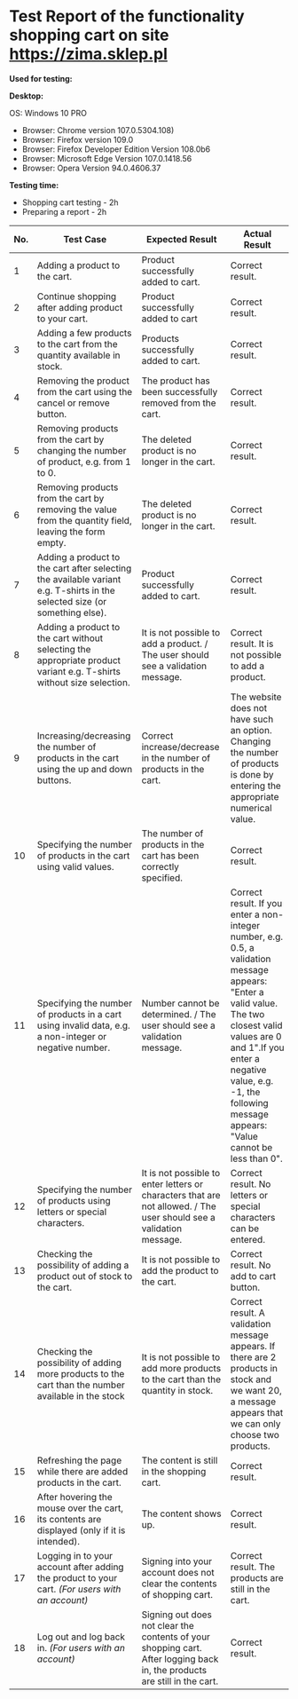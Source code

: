 # Test Report of the functionality shopping cart on site https://zima.sklep.pl #


**Used for testing:**

**Desktop:**

OS: Windows 10 PRO
 - Browser: Chrome version 107.0.5304.108) 
 - Browser: Firefox version 109.0
 - Browser: Firefox Developer Edition Version 108.0b6
 - Browser: Microsoft Edge Version 107.0.1418.56
 - Browser: Opera Version 94.0.4606.37 

**Testing time:**
 - Shopping cart testing - 2h
 - Preparing a report - 2h


| No. |	Test Case |	Expected Result | Actual Result |
|----|---------|-----------------|-------|
|1 |Adding a product to the cart.|Product successfully added to cart.| Correct result.|
|2 |Continue shopping after adding product to your cart. |Product successfully added to cart| Correct result.|
|3 |Adding a few products to the cart from the quantity available in stock.	|Products successfully added to cart.	| Correct result.|
|4 |Removing the product from the cart using the cancel or remove button.	|The product has been successfully removed from the cart.	| Correct result.|
|5 |Removing products from the cart by changing the number of product, e.g. from 1 to 0.	| The deleted product is no longer in the cart. | Correct result.|
|6 |Removing products from the cart by removing the value from the quantity field, leaving the form empty.	|The deleted product is no longer in the cart.	| Correct result.|
|7 |Adding a product to the cart after selecting the available variant e.g. T-shirts in the selected size	(or something else).| Product successfully added to cart. | Correct result.|
|8 |Adding a product to the cart without selecting the appropriate product variant e.g. T-shirts without size selection.	|	It is not possible to add a product. / The user should see a validation message.| Correct result. It is not possible to add a product. |
|9 |Increasing/decreasing the number of products in the cart using the up and down buttons.	 |	Correct increase/decrease in the number of products in the cart.| The website does not have such an option. Changing the number of products is done by entering the appropriate numerical value. |
|10 |Specifying the number of products in the cart using valid values.	 |The number of products in the cart has been correctly specified.	| Correct result.|
|11	|Specifying the number of products in a cart using invalid data, e.g. a non-integer or negative number. | Number cannot be determined. / The user should see a validation message. |Correct result. If you enter a non-integer number, e.g. 0.5, a validation message appears: "Enter a valid value. The two closest valid values are 0 and 1".If you enter a negative value, e.g. -1, the following message appears: "Value cannot be less than 0".|
|12	| Specifying the number of products using letters or special characters. 	|It is not possible to enter letters or characters that are not allowed. / The user should see a validation message. | Correct result. No letters or special characters can be entered. | 
|13 | Checking the possibility of adding a product out of stock to the cart.	 | It is not possible to add the product to the cart.	| Correct result. No add to cart button. |
|14	| Checking the possibility of adding more products to the cart than the number available in the stock |	It is not possible to add more products to the cart than the quantity in stock. | Correct result. A validation message appears. If there are 2 products in stock and we want 20, a message appears that we can only choose two products. | Correct result.|
|15| Refreshing the page while there are added products in the cart.	| The content is still in the shopping cart. | Correct result.|
|16 | After hovering the mouse over the cart, its contents are displayed (only if it is intended).	|The content shows up. | Correct result.|
|17	| Logging in to your account after adding the product to your cart. _(For users with an account)_ | Signing into your account does not clear the contents of shopping cart.	| Correct result. The products are still in the cart. |
|18	|Log out and log back in.  _(For users with an account)_	|Signing out does not clear the contents of your shopping cart. After logging back in, the products are still in the cart.  | Correct result. |

